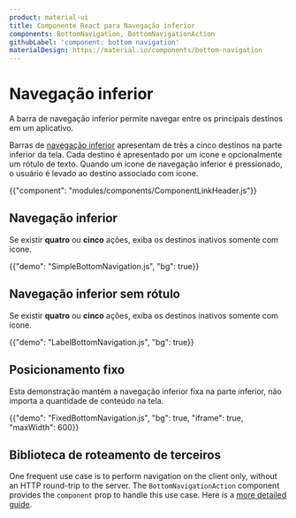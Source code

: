```yaml
---
product: material-ui
title: Componente React para Navegação inferior
components: BottomNavigation, BottomNavigationAction
githubLabel: 'component: bottom navigation'
materialDesign: https://material.io/components/bottom-navigation
---
```


# Navegação inferior

<p class="description">A barra de navegação inferior permite navegar entre os principais destinos em um aplicativo.</p>

Barras de [navegação inferior](https://material.io/design/components/bottom-navigation.html) apresentam de três a cinco destinos na parte inferior da tela. Cada destino é apresentado por um ícone e opcionalmente um rótulo de texto. Quando um ícone de navegação inferior é pressionado, o usuário é levado ao destino associado com ícone.

{{"component": "modules/components/ComponentLinkHeader.js"}}

## Navegação inferior

Se existir **quatro** ou **cinco** ações, exiba os destinos inativos somente com ícone.

{{"demo": "SimpleBottomNavigation.js", "bg": true}}

## Navegação inferior sem rótulo

Se existir **quatro** ou **cinco** ações, exiba os destinos inativos somente com ícone.

{{"demo": "LabelBottomNavigation.js", "bg": true}}

## Posicionamento fixo

Esta demonstração mantém a navegação inferior fixa na parte inferior, não importa a quantidade de conteúdo na tela.

{{"demo": "FixedBottomNavigation.js", "bg": true, "iframe": true, "maxWidth": 600}}

## Biblioteca de roteamento de terceiros

One frequent use case is to perform navigation on the client only, without an HTTP round-trip to the server. The `BottomNavigationAction` component provides the `component` prop to handle this use case. Here is a [more detailed guide](/material-ui/guides/routing/).
